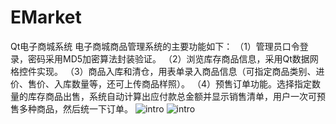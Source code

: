 # EMarket
Qt电子商城系统
电子商城商品管理系统的主要功能如下：
（1）管理员口令登录，密码采用MD5加密算法封装验证。
（2）浏览库存商品信息，采用Qt数据网格控件实现。
（3）商品入库和清仓，用表单录入商品信息（可指定商品类别、进价、售价、入库数量等，还可上传商品样照）。
（4）预售订单功能。选择指定数量的库存商品出售，系统自动计算出应付款总金额并显示销售清单，用户一次可预售多种商品，然后统一下订单。
![intro](https://github.com/luolaihua/EMarket/blob/master/introduction/20201218170000931.jpg)
![intro](https://github.com/luolaihua/EMarket/blob/master/introduction/20201218170020285.jpg)

